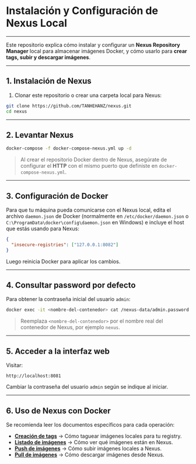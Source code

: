 # Instalación y Configuración de Nexus Local

---

Este repositorio explica cómo instalar y configurar un **Nexus Repository Manager** local para almacenar imágenes Docker, y cómo usarlo para **crear tags, subir y descargar imágenes**.

---

## 1. Instalación de Nexus

1. Clonar este repositorio o crear una carpeta local para Nexus:

```bash
git clone https://github.com/TANHEHANZ/nexus.git
cd nexus
```

---

## 2. Levantar Nexus

```bash
docker-compose -f docker-compose-nexus.yml up -d
```

> Al crear el repositorio Docker dentro de Nexus, asegúrate de configurar el **HTTP** con el mismo puerto que definiste en `docker-compose-nexus.yml`.

---

## 3. Configuración de Docker

Para que tu máquina pueda comunicarse con el Nexus local, edita el archivo `daemon.json` de Docker (normalmente en `/etc/docker/daemon.json` o `C:\ProgramData\docker\config\daemon.json` en Windows) e incluye el host que estás usando para Nexus:

```json
{
  "insecure-registries": ["127.0.0.1:8082"]
}
```

Luego reinicia Docker para aplicar los cambios.

---

## 4. Consultar password por defecto

Para obtener la contraseña inicial del usuario `admin`:

```bash
docker exec -it <nombre-del-contenedor> cat /nexus-data/admin.password
```

> Reemplaza `<nombre-del-contenedor>` por el nombre real del contenedor de Nexus, por ejemplo `nexus`.

---

## 5. Acceder a la interfaz web

Visitar:

```
http://localhost:8081
```

Cambiar la contraseña del usuario `admin` según se indique al iniciar.

---

## 6. Uso de Nexus con Docker

Se recomienda leer los documentos específicos para cada operación:

- **[Creación de tags](./creacion-tags.md)** → Cómo taguear imágenes locales para tu registry.
- **[Listado de imágenes](./listado-imagenes.md)** → Cómo ver qué imágenes están en Nexus.
- **[Push de imágenes](./push-imagenes.md)** → Cómo subir imágenes locales a Nexus.
- **[Pull de imágenes](./pull-imagenes.md)** → Cómo descargar imágenes desde Nexus.
